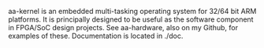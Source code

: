 aa-kernel is an embedded multi-tasking operating system for 
32/64 bit ARM platforms. It is principally designed to be 
useful as the software component in FPGA/SoC design projects.
See aa-hardware, also on my Github, for examples of these.
Documentation is located in ./doc.
